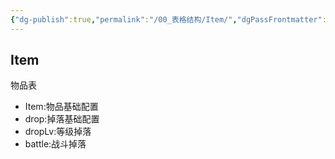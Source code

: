 ```yaml
---
{"dg-publish":true,"permalink":"/00_表格结构/Item/","dgPassFrontmatter":true}
---
```


## Item
物品表
+ Item:物品基础配置
+ drop:掉落基础配置
+ dropLv:等级掉落
+ battle:战斗掉落